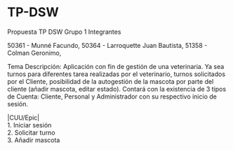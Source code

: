 # TP-DSW
Propuesta TP DSW
Grupo 1
Integrantes


50361 - Munné Facundo,
50364 - Larroquette Juan Bautista,
51358 - Colman Geronimo,


Tema
Descripción: Aplicación con fin de gestión de una veterinaria. Ya sea turnos para diferentes tarea realizadas por el veterinario, turnos solicitados por el Cliente, posibilidad de la autogestión de la mascota por parte del cliente (añadir mascota, editar estado). Contará con la existencia de 3 tipos de Cuenta: Cliente, Personal y Administrador con su respectivo inicio de sesión.


|CUU/Epic|<br> 1. Iniciar sesión<br>2. Solicitar turno<br>3. Añadir mascota


